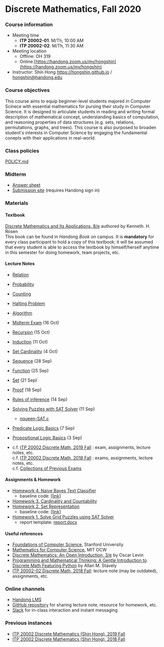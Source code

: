 # Discrete Mathematics, Fall 2020 #

### Course information ###
* Meeting time
	* **ITP 20002-01**: M/Th, 10:00 AM
	* **ITP 20002-02**: M/Th, 11:30 AM 
* Meeting location
	* Offline: OH 319
	* Online:[https://handong.zoom.us/my/hongshin](https://handong.zoom.us/my/hongshin)
* Instructor: Shin Hong https://hongshin.github.io / hongshin@handong.edu

### Course objectives ###
This course aims to equip beginner-level students majored in Computer Scinece
with essential mathematics for pursing their study in Computer Science.
It is designed to articulate students in reading and writing formal description
of mathematical concept, understanding basics of computation, and reasoning 
properties of data structures (e.g. sets, relations, permutations, graphs, and 
trees). This course is also purposed to broaden student's interests in 
Computer Science by engaging the fundamental conepts with their applications in
real-world.

### Class policies ###
[POLICY.md](POLICY.md)

### Midterm ###
* [Answer sheet](https://github.com/hongshin/DiscreteMath/blob/master/notes/answer.pdf)
* [Submission site](https://forms.gle/9QZKyAie4Q72Y5Pi8) (requires Handong sign in)


### Materials ###
#### Textbook ####
[Discrete Mathematics and Its Applications, 8/e](http://www.firstbook.kr/bbs/board.php?bo_table=books&wr_id=289) authored by Kenneth. H. Rosen  
This book can be found in *Handong Book* on campus. It is **mandatory** for every class participant to hold a copy of this textbook: it will be assumed that every student is able to access the textbook by himself/herself anytime in this semester for doing homework, team projects, etc.

#### Lecture Notes  ####   
* [Relation](https://github.com/hongshin/DiscreteMath/blob/master/notes/ch9+relation.pdf) 
* [Probability](https://github.com/hongshin/DiscreteMath/blob/master/notes/ch7+prob.pdf) 
* [Counting](https://github.com/hongshin/DiscreteMath/blob/master/notes/ch6+counting.pdf) 
* [Halting Problem](https://github.com/hongshin/DiscreteMath/blob/master/notes/halting+problem.pdf)
* [Algorithm](https://github.com/hongshin/DiscreteMath/blob/master/notes/ch3+algorithm.pdf) 
* [Midterm Exam](https://github.com/hongshin/DiscreteMath/blob/master/notes/problems.pdf) (16 Oct)
* [Recursion](https://github.com/hongshin/DiscreteMath/blob/master/notes/ch5+recursion.pdf) (15 Oct)
* [Induction](https://github.com/hongshin/DiscreteMath/blob/master/notes/ch5+induction.pdf) (11 Oct)
* [Set Cardinality](https://github.com/hongshin/DiscreteMath/blob/master/notes/ch2-cardinality.pdf) (4 Oct)
* [Sequence](https://github.com/hongshin/DiscreteMath/blob/master/notes/ch2-sequence.pdf) (28 Sep)
* [Function](https://github.com/hongshin/DiscreteMath/blob/master/notes/ch2-function.pdf) (25 Sep)
* [Set](https://github.com/hongshin/DiscreteMath/blob/master/notes/ch2-set.pdf) (21 Sep)
* [Proof](https://github.com/hongshin/DiscreteMath/blob/master/notes/ch1-proof.pdf) (18 Sep)
* [Rules of inference](https://github.com/hongshin/DiscreteMath/blob/master/notes/ch1-inference.pdf) (14 Sep)
* [Solving Puzzles with SAT Solver](https://github.com/hongshin/DiscreteMath/blob/master/notes/ch1-propositional%2Blogic%2Bsolver.pdf) (11 Sep)
	- [nqueen-SAT.c](https://github.com/hongshin/DiscreteMath/blob/master/notes/nqueen-SAT.c)
* [Predicate Logic Basics](https://github.com/hongshin/DiscreteMath/blob/master/notes/ch1-predicate+logic.pdf) (7 Sep)
* [Propositional Logic Basics](https://github.com/hongshin/DiscreteMath/blob/master/notes/ch1-propositional%2Blogic.pdf) (3 Sep)

* c.f. [ITP 20002 Discrete Math, 2019 Fall](https://github.com/hongshin/DiscreteMath/tree/2019fall)
  : exam,  assignments, lecture notes, etc.  
  c.f. [ITP 20002 Discrete Math, 2018 Fall](https://github.com/hongshin/DiscreteMath/tree/18fall)
  : exams, assignments, lecture notes, etc.  
  c.f. [Collections of Previous Exams](https://github.com/hongshin/DiscreteMath/blob/master/notes/exams.zip)

#### Assignments & Homework ####
* [Homework 4. Naive Bayes Text Classifier](https://github.com/hongshin/DiscreteMath/blob/master/assignments/homework4.pdf)
	- baseline code: [\[link\]](https://github.com/hongshin/DiscreteMath/tree/homework4)
* [Homework 3. Cardinality and Countability](https://github.com/hongshin/DiscreteMath/blob/master/assignments/homework3.pdf)
* [Homework 2. Set Representation](https://github.com/hongshin/DiscreteMath/blob/master/assignments/homework2.pdf)
	- baseline code: [\[link\]](https://github.com/hongshin/DiscreteMath/tree/homework2)
* [Homework 1. Solve Grid Puzzles using SAT Solver](https://github.com/hongshin/DiscreteMath/blob/master/assignments/homework1.pdf)
	- report template: [report.docx](https://github.com/hongshin/DiscreteMath/blob/master/assignments/report.docx)

#### Useful references
- [Foundations of Computer Science](http://infolab.stanford.edu/~ullman/focs.html), Stanford University
- [Mathematics for Computer Science](https://ocw.mit.edu/courses/electrical-engineering-and-computer-science/6-042j-mathematics-for-computer-science-spring-2015/), MIT OCW
- [Discrete Mathematics: An Open Introduction, 3/e](http://discrete.openmathbooks.org/dmoi3.html) by Oscar Levin
- [Programming and Mathematical Thinking: A Gentle Introduction to Discrete Math Featuring Python](http://webpages.math.luc.edu/~lauve/courses/215-fa2016/Stavely_python_ebook.pdf) by Allan M. Stavely  
- [ITP 20002-02 Discrete Math, 2018 Fall](https://github.com/hongshin/DiscreteMath/tree/18fall): lecture note (may be outdated), assignments, etc.

### Online channels ###
* [Handong LMS](http://online.handong.edu)
* [GitHub repository](https://github.com/hongshin/DiscreteMath) for sharing 
  lecture note, resource for homework, etc.
* [Slack](https://shinsclassesfall2020.slack.com) for in-class interaction and
  instant messaging

### Previous instances ### 
* [ITP 20002 Discrete Mathematics (Shin Hong), 2019 Fall](https://github.com/hongshin/DiscreteMath/tree/2019fall)
* [ITP 20002 Discrete Mathematics (Shin Hong), 2018 Fall](https://github.com/hongshin/DiscreteMath/tree/18fall)
